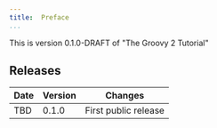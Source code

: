 ```yaml
---
title:	Preface
...
```

This is version 0.1.0-DRAFT of "The Groovy 2 Tutorial"

## Releases

| Date | Version | Changes |  
|  ------	| ------	| ------	|  
| TBD	| 0.1.0	| First public release	| 



